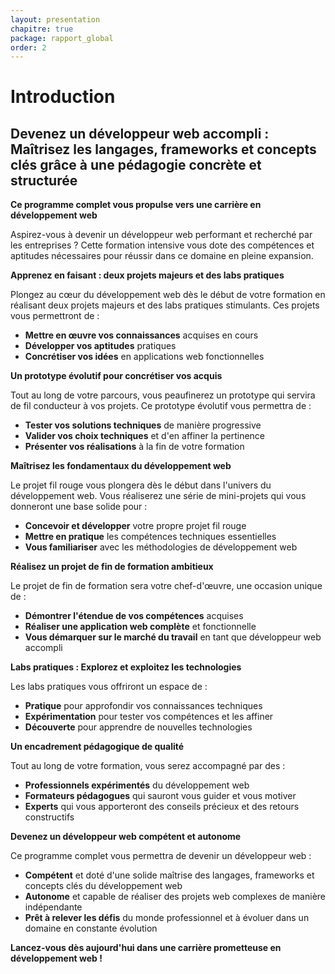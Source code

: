 ```yaml
---
layout: presentation
chapitre: true
package: rapport_global
order: 2
---
```


# Introduction 

## Devenez un développeur web accompli : Maîtrisez les langages, frameworks et concepts clés grâce à une pédagogie concrète et structurée

**Ce programme complet vous propulse vers une carrière en développement web**

Aspirez-vous à devenir un développeur web performant et recherché par les entreprises ? Cette formation intensive vous dote des compétences et aptitudes nécessaires pour réussir dans ce domaine en pleine expansion. 

**Apprenez en faisant : deux projets majeurs et des labs pratiques**

Plongez au cœur du développement web dès le début de votre formation en réalisant deux projets majeurs et des labs pratiques stimulants. Ces projets vous permettront de :

* **Mettre en œuvre vos connaissances** acquises en cours
* **Développer vos aptitudes** pratiques
* **Concrétiser vos idées** en applications web fonctionnelles

**Un prototype évolutif pour concrétiser vos acquis**

Tout au long de votre parcours, vous peaufinerez un prototype qui servira de fil conducteur à vos projets. Ce prototype évolutif vous permettra de :

* **Tester vos solutions techniques** de manière progressive
* **Valider vos choix techniques** et d'en affiner la pertinence
* **Présenter vos réalisations** à la fin de votre formation

**Maîtrisez les fondamentaux du développement web**

Le projet fil rouge vous plongera dès le début dans l'univers du développement web. Vous réaliserez une série de mini-projets qui vous donneront une base solide pour :

* **Concevoir et développer** votre propre projet fil rouge
* **Mettre en pratique** les compétences techniques essentielles
* **Vous familiariser** avec les méthodologies de développement web

**Réalisez un projet de fin de formation ambitieux**

Le projet de fin de formation sera votre chef-d'œuvre, une occasion unique de :

* **Démontrer l'étendue de vos compétences** acquises
* **Réaliser une application web complète** et fonctionnelle
* **Vous démarquer sur le marché du travail** en tant que développeur web accompli

**Labs pratiques : Explorez et exploitez les technologies**

Les labs pratiques vous offriront un espace de :

* **Pratique** pour approfondir vos connaissances techniques
* **Expérimentation** pour tester vos compétences et les affiner
* **Découverte** pour apprendre de nouvelles technologies

**Un encadrement pédagogique de qualité**

Tout au long de votre formation, vous serez accompagné par des :

* **Professionnels expérimentés** du développement web
* **Formateurs pédagogues** qui sauront vous guider et vous motiver
* **Experts** qui vous apporteront des conseils précieux et des retours constructifs

**Devenez un développeur web compétent et autonome**

Ce programme complet vous permettra de devenir un développeur web :

* **Compétent** et doté d'une solide maîtrise des langages, frameworks et concepts clés du développement web
* **Autonome** et capable de réaliser des projets web complexes de manière indépendante
* **Prêt à relever les défis** du monde professionnel et à évoluer dans un domaine en constante évolution

**Lancez-vous dès aujourd'hui dans une carrière prometteuse en développement web !**
